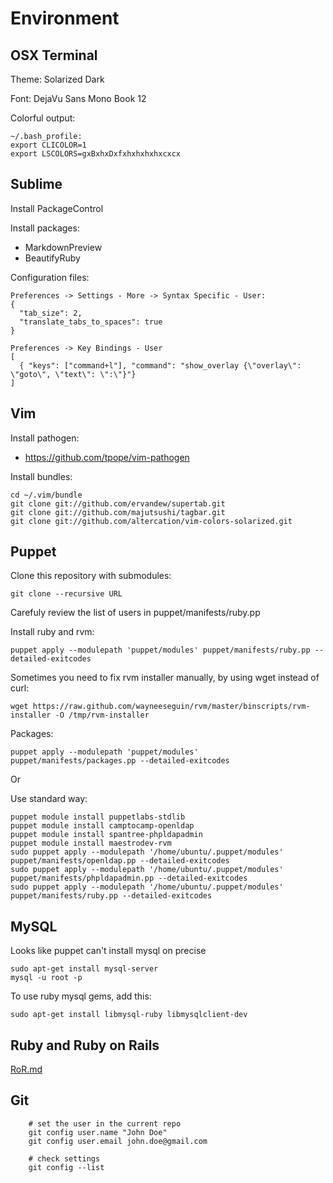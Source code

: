 Environment
===========

## OSX Terminal

Theme: Solarized Dark

Font: DejaVu Sans Mono Book 12

Colorful output:

    ~/.bash_profile:
    export CLICOLOR=1
    export LSCOLORS=gxBxhxDxfxhxhxhxhxcxcx

## Sublime

Install PackageControl

Install packages:

  * MarkdownPreview
  * BeautifyRuby

Configuration files:

    Preferences -> Settings - More -> Syntax Specific - User:
    {
      "tab_size": 2,
      "translate_tabs_to_spaces": true
    }

    Preferences -> Key Bindings - User
    [
      { "keys": ["command+l"], "command": "show_overlay {\"overlay\": \"goto\", \"text\": \":\"}"}
    ]


## Vim

Install pathogen:

  * https://github.com/tpope/vim-pathogen

Install bundles:

    cd ~/.vim/bundle
    git clone git://github.com/ervandew/supertab.git
    git clone git://github.com/majutsushi/tagbar.git
    git clone git://github.com/altercation/vim-colors-solarized.git

## Puppet

Clone this repository with submodules:

    git clone --recursive URL

Carefuly review the list of users in puppet/manifests/ruby.pp

Install ruby and rvm:

    puppet apply --modulepath 'puppet/modules' puppet/manifests/ruby.pp --detailed-exitcodes

Sometimes you need to fix rvm installer manually, by using wget instead of curl:

    wget https://raw.github.com/wayneeseguin/rvm/master/binscripts/rvm-installer -O /tmp/rvm-installer

Packages:

    puppet apply --modulepath 'puppet/modules' puppet/manifests/packages.pp --detailed-exitcodes


Or

  Use standard way:

    puppet module install puppetlabs-stdlib
    puppet module install camptocamp-openldap
    puppet module install spantree-phpldapadmin
    puppet module install maestrodev-rvm
    sudo puppet apply --modulepath '/home/ubuntu/.puppet/modules' puppet/manifests/openldap.pp --detailed-exitcodes
    sudo puppet apply --modulepath '/home/ubuntu/.puppet/modules' puppet/manifests/phpldapadmin.pp --detailed-exitcodes
    sudo puppet apply --modulepath '/home/ubuntu/.puppet/modules' puppet/manifests/ruby.pp --detailed-exitcodes

## MySQL

Looks like puppet can't install mysql on precise

    sudo apt-get install mysql-server
    mysql -u root -p

To use ruby mysql gems, add this:

    sudo apt-get install libmysql-ruby libmysqlclient-dev

## Ruby and Ruby on Rails

[RoR.md](RoR.md)

## Git
```shell
    # set the user in the current repo
    git config user.name "John Doe"
    git config user.email john.doe@gmail.com

    # check settings
    git config --list
```
